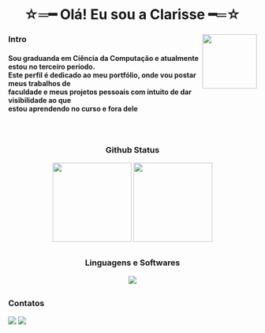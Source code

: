 <h1 align="center">
  ☆═━ Olá! Eu sou a Clarisse ━═☆
</h1> 

<div display=flex>
  <img align=right width=110 src="https://media.tenor.com/RLgI4fQWhIYAAAAi/fantome-sexyfantome.gif">
  <h3 align=left>
  Intro
  </h3>
  <h4 align=left>
  Sou graduanda em Ciência da Computação e atualmente estou no terceiro período.<br>
    Este perfil é dedicado ao meu portfólio, onde vou postar meus trabalhos de<br>
    faculdade e meus projetos pessoais com intuito de dar visibilidade ao que<br>
    estou aprendendo no curso e fora dele<br>
</h4>
</div>
<br>

##
<h3 align=center>
  Github Status
</h3>
<div align="center">
  <a href="https://github.com/findingrazor"><a/>
  <img height="160em" src="https://github-readme-stats.vercel.app/api?username=findingrazor&show_icons=true&theme=merko&count_private=true">
  <img height="160em" src="https://github-readme-stats.vercel.app/api/top-langs/?username=findingrazor&layout=compact&langs_count=6&show_icons=true&theme=merko">
</div>
    
##
<h3 align=center>
  Linguagens e Softwares
</h3>
<p align="center">
  <a href="https://skillicons.dev">
    <img src="https://skillicons.dev/icons?i=java,c,css,html,js,eclipse,vscode,visualstudio,mysql" />
  </a>
</p>

##
<h3 align=left>
  Contatos
</h3>
<div>
  <a href="mailto:clariamalotti@gmail.com" target="_blank"><img src="https://img.shields.io/badge/Gmail-D14836?style=for-the-badge&logo=gmail&logoColor=white" target="_blank"><a/>
  <a href="https://www.linkedin.com/in/clarisse-amaral-bussolotti-7818882b0/" target="_blank"><img src="https://img.shields.io/badge/LinkedIn-0077B5?style=for-the-badge&logo=linkedin&logoColor=white" target="_blank"><a/>
</div>

